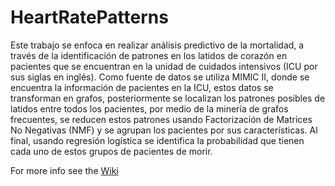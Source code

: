 # HeartRatePatterns
Este trabajo se enfoca en realizar análisis predictivo de la mortalidad, a través de la identificación de patrones en los latidos de corazón en pacientes que se encuentran en la unidad de cuidados intensivos (ICU por sus siglas en inglés). Como fuente de datos se utiliza MIMIC II, donde se encuentra la información de pacientes en la ICU, estos datos se transforman en grafos, posteriormente se localizan los patrones posibles de latidos entre todos los pacientes, por medio de la minería de grafos frecuentes, se reducen estos patrones usando Factorización de Matrices No Negativas (NMF) y se agrupan los pacientes por sus características. Al final, usando regresión logística se identifica la probabilidad que tienen cada uno de estos grupos de pacientes de morir. 

For more info see the [Wiki](https://github.com/davidgutierrez/HeartRatePatterns/wiki)
